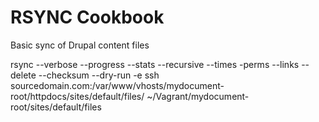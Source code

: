 # RSYNC Cookbook

Basic sync of Drupal content files

rsync --verbose --progress --stats --recursive --times -perms --links --delete --checksum --dry-run  -e ssh sourcedomain.com:/var/www/vhosts/mydocument-root/httpdocs/sites/default/files/ ~/Vagrant/mydocument-root/sites/default/files
